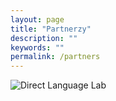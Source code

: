 ```yaml
---
layout: page
title: "Partnerzy"
description: ""
keywords: ""
permalink: /partners
---
```


![Direct Language Lab](http://interpc.pl/~mlewinterpc/myschoolofenglish/images/partners/DDL.png)